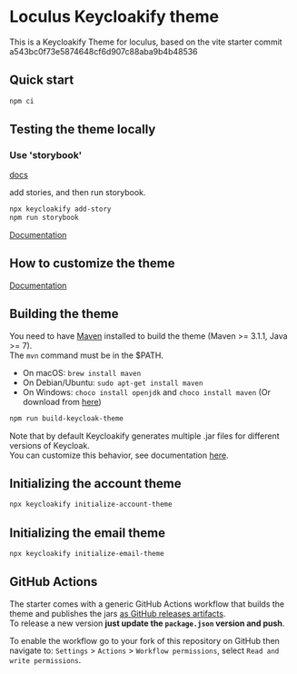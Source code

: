 # Loculus Keycloakify theme

This is a Keycloakify Theme for loculus, based on the vite starter commit a543bc0f73e5874648cf6d907c88aba9b4b48536

## Quick start

```bash
npm ci
```

## Testing the theme locally

### Use 'storybook'

[docs](https://docs.keycloakify.dev/testing-your-theme/in-storybook)

add stories, and then run storybook.

```bash
npx keycloakify add-story
npm run storybook
```

[Documentation](https://docs.keycloakify.dev/v/v10/testing-your-theme)

## How to customize the theme

[Documentation](https://docs.keycloakify.dev/v/v10/customization-strategies)

## Building the theme

You need to have [Maven](https://maven.apache.org/) installed to build the theme (Maven >= 3.1.1, Java >= 7).  
The `mvn` command must be in the $PATH.

-   On macOS: `brew install maven`
-   On Debian/Ubuntu: `sudo apt-get install maven`
-   On Windows: `choco install openjdk` and `choco install maven` (Or download from [here](https://maven.apache.org/download.cgi))

```bash
npm run build-keycloak-theme
```

Note that by default Keycloakify generates multiple .jar files for different versions of Keycloak.  
You can customize this behavior, see documentation [here](https://docs.keycloakify.dev/targeting-specific-keycloak-versions).

## Initializing the account theme

```bash
npx keycloakify initialize-account-theme
```

## Initializing the email theme

```bash
npx keycloakify initialize-email-theme
```

## GitHub Actions

The starter comes with a generic GitHub Actions workflow that builds the theme and publishes
the jars [as GitHub releases artifacts](https://github.com/keycloakify/keycloakify-starter/releases/tag/v10.0.0).  
To release a new version **just update the `package.json` version and push**.

To enable the workflow go to your fork of this repository on GitHub then navigate to:
`Settings` > `Actions` > `Workflow permissions`, select `Read and write permissions`.
